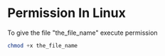 # Permission In Linux

To give the file "the_file_name" execute permission

```php
chmod +x the_file_name
```
